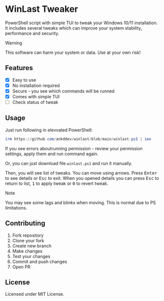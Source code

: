 # WinLast Tweaker

PowerShell script with simple TUI to tweak your Windows 10/11 installation. It includes several tweaks which can improve your system stability, performance and security.

> [!WARNING]
> This software can harm your system or data. Use at your own risk!

## Features

- [x] Easy to use
- [x] No installation required
- [x] Secure - you see which commands will be runned
- [x] Comes with simple TUI
- [ ] Check status of tweak

## Usage

Just run following in elevvated PowerShell:
```powershell
irm https://github.com/ankddev/winlast/blob/main/winlast.ps1 | iex
```
If you see errors aboutrunning permission - review your permission settings, apply them and run command again.

Or, you can just download file `winlast.ps1` and run it manually.

Then, you will see list of tweaks. You can move using arrows. Press <kbd>Enter</kbd> to see details or <kbd>Esc</kbd> to exit.
When you opened details you can press <kbd>Esc</kbd> to return to list, <kbd>1</kbd> to apply tweak or <kbd>0</kbd> to revert tweak.

> [!NOTE]
> You may see some lags and blinks when moving. This is normal due to PS limitations.

## Contributing

1. Fork repository
2. Clone your fork
3. Create new branch
4. Make changes
5. Test your changes
6. Commit and push changes
7. Open PR

## License

Licensed under MIT License.

